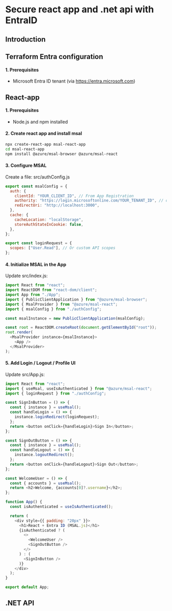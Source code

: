 # Secure react app and .net api with EntraID

## Introduction

## Terraform Entra configuration

#### 1. Prerequisites 

- Microsoft Entra ID tenant (via https://entra.microsoft.com)

## React-app

#### 1. Prerequisites

- Node.js and npm installed

#### 2. Create react app and install msal

```bash
npx create-react-app msal-react-app
cd msal-react-app
npm install @azure/msal-browser @azure/msal-react
```

#### 3. Configure MSAL
Create a file: src/authConfig.js
```js
export const msalConfig = {
  auth: {
    clientId: "YOUR_CLIENT_ID", // From App Registration
    authority: "https://login.microsoftonline.com/YOUR_TENANT_ID", // or 'common' for multi-tenant
    redirectUri: "http://localhost:3000",
  },
  cache: {
    cacheLocation: "localStorage",
    storeAuthStateInCookie: false,
  },
};

export const loginRequest = {
  scopes: ["User.Read"], // Or custom API scopes
};
```

#### 4. Initialize MSAL in the App
Update src/index.js:
```js
import React from "react";
import ReactDOM from "react-dom/client";
import App from "./App";
import { PublicClientApplication } from "@azure/msal-browser";
import { MsalProvider } from "@azure/msal-react";
import { msalConfig } from "./authConfig";

const msalInstance = new PublicClientApplication(msalConfig);

const root = ReactDOM.createRoot(document.getElementById("root"));
root.render(
  <MsalProvider instance={msalInstance}>
    <App />
  </MsalProvider>
);
```

#### 5. Add Login / Logout / Profile UI

Update src/App.js:
```js
import React from "react";
import { useMsal, useIsAuthenticated } from "@azure/msal-react";
import { loginRequest } from "./authConfig";

const SignInButton = () => {
  const { instance } = useMsal();
  const handleLogin = () => {
    instance.loginRedirect(loginRequest);
  };
  return <button onClick={handleLogin}>Sign In</button>;
};

const SignOutButton = () => {
  const { instance } = useMsal();
  const handleLogout = () => {
    instance.logoutRedirect();
  };
  return <button onClick={handleLogout}>Sign Out</button>;
};

const WelcomeUser = () => {
  const { accounts } = useMsal();
  return <h2>Welcome, {accounts[0]?.username}</h2>;
};

function App() {
  const isAuthenticated = useIsAuthenticated();

  return (
    <div style={{ padding: "20px" }}>
      <h1>React + Entra ID (MSAL.js)</h1>
      {isAuthenticated ? (
        <>
          <WelcomeUser />
          <SignOutButton />
        </>
      ) : (
        <SignInButton />
      )}
    </div>
  );
}

export default App;
```

## .NET API